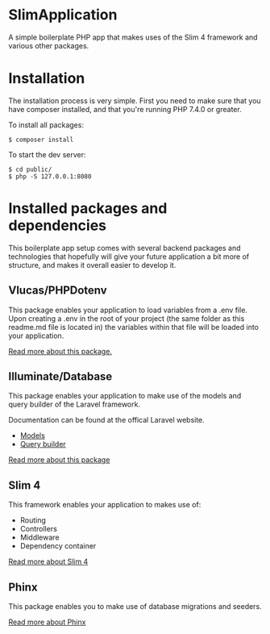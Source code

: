 # SlimApplication
A simple boilerplate PHP app that makes uses of the Slim 4 framework and various other packages.

# Installation
The installation process is very simple. First you need to make sure that you have composer installed, and that you're running PHP 7.4.0 or greater.

To install all packages:
```
$ composer install
```

To start the dev server:
```
$ cd public/
$ php -S 127.0.0.1:8080
```

# Installed packages and dependencies
This boilerplate app setup comes with several backend packages and technologies that hopefully will give your future application a bit more of structure, and makes it overall easier to develop it.

## Vlucas/PHPDotenv
This package enables your application to load variables from a .env file. Upon creating a .env in the root of your project (the same folder as this readme.md file is located in) the variables within that file will be loaded into your application.

[Read more about this package.](https://github.com/vlucas/phpdotenv)

## Illuminate/Database
This package enables your application to make use of the models and query builder of the Laravel framework.

Documentation can be found at the offical Laravel website.

* [Models](https://laravel.com/docs/7.x/eloquent)
* [Query builder](https://laravel.com/docs/7.x/queries)

[Read more about this package](https://github.com/illuminate/database)

## Slim 4
This framework enables your application to makes use of:
* Routing
* Controllers
* Middleware
* Dependency container

[Read more about Slim 4](http://www.slimframework.com/docs/v4/)

## Phinx
This package enables you to make use of database migrations and seeders.

[Read more about Phinx](https://phinx.org/)